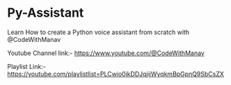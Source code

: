 # Py-Assistant

Learn How to create a Python voice assistant from scratch with @CodeWithManav

Youtube Channel link:- https://www.youtube.com/@CodeWithManav

Playlist Link:- https://youtube.com/playlistlist=PLCwio0ikDDJqjijWyqkmBpGpnQ9SbCsZX
